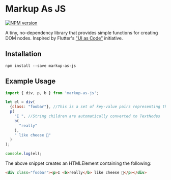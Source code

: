 # Markup As JS
[![NPM version](https://img.shields.io/npm/v/markup-as-js.svg?style=flat)](https://www.npmjs.org/package/markup-as-js)

A tiny, no-dependency library that provides simple functions for creating DOM nodes. Inspired by Flutter's ["UI as Code"](https://medium.com/dartlang/making-dart-a-better-language-for-ui-f1ccaf9f546c) initiative.

## Installation
```
npm install --save markup-as-js
```

## Example Usage
```js
import { div, p, b } from 'markup-as-js';

let el = div(
  {class: "foobar"}, //This is a set of key-value pairs representing the attributes of this node
  p(
    "I ", //String children are automatically converted to TextNodes
    b(
      "really"
    ), 
    " like cheese 🧀"
  )
);

console.log(el);
```
The above snippet creates an HTMLElement containing the following:
```html
<div class="foobar"><p>I <b>really</b> like cheese 🧀</p></div>
```
